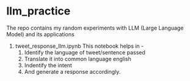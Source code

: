 # llm_practice
The repo contains my random experiments with LLM (Large Language Model) and its applications

1. tweet_response_llm.ipynb
   This notebook helps in -
     1. Identify the language of tweet/sentence passed
     2. Translate it into common language english
     3. Indentify the intent
     4. And generate a response accordingly.
     
